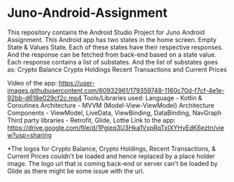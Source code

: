 # Juno-Android-Assignment
This repository contains the Android Studio Project for Juno Android Assignment.
This Android app has two states in the home screen. Empty State & Values State.
Each of these states have their respective responses. And the response can be fetched from back-end based on a state value.
Each response contains a list of substates. And the list of substates goes as:
Crypto Balance
Crypto Holdings
Recent Transactions and
Current Prices

Video of the app: https://user-images.githubusercontent.com/60932961/179359748-1160c70d-f7cf-4e1e-92bb-d618e029cf2c.mp4
Tools/Libraries used:
Language - Kotlin & Coroutines
Architecture - MVVM (Model-View-ViewModel)
Architecture Components - ViewModel, LiveData, ViewBinding, DataBinding, NavGraph
Third party libraries - Retrofit, Glide, Lottie
Link to the app: https://drive.google.com/file/d/1Pgieq3U3Hka1VxpRqTxIXYHyEdK6eztn/view?usp=sharing



*The logos for Crypto Balance, Crypto Holdings, Recent Transactions, & Current Prices couldn't be loaded and hence replaced by a place holder image. The logo url
that is coming back-end or server can't be loaded by Glide as there might be some issue with the url.
